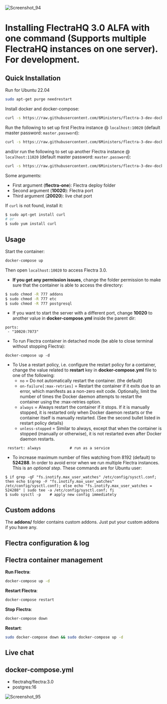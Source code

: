 
![Screenshot_94](https://github.com/6Ministers/flectra-3-dev-docker-compose/assets/11208423/d29a6c37-4ebc-4142-b3dc-f4dd6a43ddde)

# Installing FlectraHQ 3.0 ALFA with one command (Supports multiple FlectraHQ instances on one server). For development.

## Quick Installation

Run for Ubuntu 22.04

``` bash
sudo apt-get purge needrestart
```

Install docker and docker-compose:

``` bash
curl -s https://raw.githubusercontent.com/6Ministers/flectra-3-dev-docker-compose/master/setup.sh | sudo bash -s
```

Run the following to set up first Flectra instance @ `localhost:10020` (default master password: `master.password`):

``` bash
curl -s https://raw.githubusercontent.com/6Ministers/flectra-3-dev-docker-compose/master/run.sh | sudo bash -s flectra-one 10020 20020
```
and/or run the following to set up another Flectra instance @ `localhost:11020` (default master password: `master.password`):

``` bash
curl -s https://raw.githubusercontent.com/6Ministers/flectra-3-dev-docker-compose/master/run.sh | sudo bash -s flectra-two 11020 21020
```

Some arguments:
* First argument (**flectra-one**): Flectra deploy folder
* Second argument (**10020**): Flectra port
* Third argument (**20020**): live chat port

If `curl` is not found, install it:

``` bash
$ sudo apt-get install curl
# or
$ sudo yum install curl
```

## Usage

Start the container:
``` sh
docker-compose up
```
Then open `localhost:10020` to access Flectra 3.0.

- **If you get any permission issues**, change the folder permission to make sure that the container is able to access the directory:

``` sh
$ sudo chmod -R 777 addons
$ sudo chmod -R 777 etc
$ sudo chmod -R 777 postgresql
```

- If you want to start the server with a different port, change **10020** to another value in **docker-compose.yml** inside the parent dir:

```
ports:
 - "10020:7073"
```

- To run Flectra container in detached mode (be able to close terminal without stopping Flectra):

```
docker-compose up -d
```

- To Use a restart policy, i.e. configure the restart policy for a container, change the value related to **restart** key in **docker-compose.yml** file to one of the following:
   - `no` =	Do not automatically restart the container. (the default)
   - `on-failure[:max-retries]` =	Restart the container if it exits due to an error, which manifests as a non-zero exit code. Optionally, limit the number of times the Docker daemon attempts to restart the container using the :max-retries option.
  - `always` =	Always restart the container if it stops. If it is manually stopped, it is restarted only when Docker daemon restarts or the container itself is manually restarted. (See the second bullet listed in restart policy details)
  - `unless-stopped`	= Similar to always, except that when the container is stopped (manually or otherwise), it is not restarted even after Docker daemon restarts.
```
 restart: always             # run as a service
```

- To increase maximum number of files watching from 8192 (default) to **524288**. In order to avoid error when we run multiple Flectra instances. This is an *optional step*. These commands are for Ubuntu user:

```
$ if grep -qF "fs.inotify.max_user_watches" /etc/config/sysctl.conf; then echo $(grep -F "fs.inotify.max_user_watches" /etc/config/sysctl.conf); else echo "fs.inotify.max_user_watches = 524288" | sudo tee -a /etc/config/sysctl.conf; fi
$ sudo sysctl -p    # apply new config immediately
``` 

## Custom addons

The **addons/** folder contains custom addons. Just put your custom addons if you have any.

## Flectra configuration & log



  

## Flectra container management

**Run Flectra**:

``` bash
docker-compose up -d
```

**Restart Flectra**:

``` bash
docker-compose restart
```

**Stop Flectra**:

``` bash
docker-compose down
```

**Restart**:

``` bash
sudo docker-compose down && sudo docker-compose up -d
```

## Live chat



## docker-compose.yml

* flectrahq/flectra:3.0
* postgres:16

![Screenshot_95](https://github.com/6Ministers/flectra-3-dev-docker-compose/assets/11208423/046ac5e0-15b5-43fa-b273-0f695fb15ab3)
